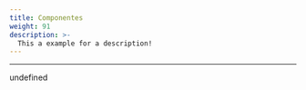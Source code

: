 ```yaml
---
title: Componentes
weight: 91
description: >-
  This a example for a description!
---
```


---

undefined
